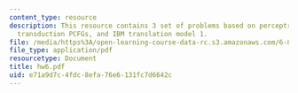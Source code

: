 ```yaml
---
content_type: resource
description: This resource contains 3 set of problems based on perceptron algorithm,
  transduction PCFGs, and IBM translation model 1.
file: /media/https%3A/open-learning-course-data-rc.s3.amazonaws.com/6-864-advanced-natural-language-processing-fall-2005/e71a9d7c4fdc8efa76e6131fc7d6642c_hw6.pdf
file_type: application/pdf
resourcetype: Document
title: hw6.pdf
uid: e71a9d7c-4fdc-8efa-76e6-131fc7d6642c
---
```

